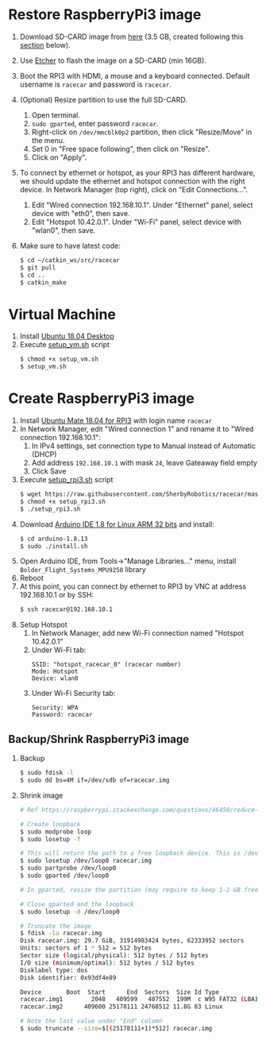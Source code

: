 # Restore RaspberryPi3 image
1. Download SD-CARD image from [here](https://usherbrooke-my.sharepoint.com/:u:/g/personal/labm2414_usherbrooke_ca/Ec9uozHwyypDlfgORfJjB8AB_DcThqKcrszk1jBV4lFXCw?e=8TvN7r) (3.5 GB, created following this [section](https://github.com/SherbyRobotics/racecar/tree/master/images#create-raspberrypi3-image) below).
2. Use [Etcher](https://www.balena.io/etcher/) to flash the image on a SD-CARD (min 16GB). 
3. Boot the RPI3 with HDMI, a mouse and a keyboard connected. Default username is `racecar` and password is `racecar`. 
4. (Optional) Resize partition to use the full SD-CARD.
    1. Open terminal.
    2. `sudo gparted`, enter password `racecar`.
    3. Right-click on `/dev/mmcblk0p2` partition, then click "Resize/Move" in the menu.
    4. Set 0 in "Free space following", then click on "Resize".
    5. Click on "Apply".
    
5. To connect by ethernet or hotspot, as your RPI3 has different hardware, we should update the ethernet and hotspot connection with the right device. In Network Manager (top right), click on "Edit Connections…". 
    1. Edit "Wired connection 192.168.10.1". Under "Ethernet" panel, select device with "eth0", then save.
    2. Edit "Hotspot 10.42.0.1". Under "Wi-Fi" panel, select device with "wlan0", then save.

6. Make sure to have latest code:
    ```bash
    $ cd ~/catkin_ws/src/racecar
    $ git pull
    $ cd ..
    $ catkin_make
    ```

# Virtual Machine
1. Install [Ubuntu 18.04 Desktop](https://ubuntu.com/download/alternative-downloads)
2. Execute [setup_vm.sh](https://github.com/SherbyRobotics/racecar/blob/master/images/setup_vm.sh) script
    ```bash
    $ chmod +x setup_vm.sh
    $ setup_vm.sh
    ```
    
# Create RaspberryPi3 image
1. Install [Ubuntu Mate 18.04 for RPI3](https://ubuntu-mate.org/download/) with login name `racecar`
2. In Network Manager, edit "Wired connection 1" and rename it to "Wired connection 192.168.10.1":
    1. In IPv4 settings, set connection type to Manual instead of Automatic (DHCP)
    2. Add address `192.168.10.1` with mask `24`, leave Gateaway field empty
    3. Click Save
3. Execute [setup_rpi3.sh](https://github.com/SherbyRobotics/racecar/blob/master/images/setup_rpi3.sh) script
    ```bash
    $ wget https://raw.githubusercontent.com/SherbyRobotics/racecar/master/images/setup_rpi3.sh
    $ chmod +x setup_rpi3.sh
    $ ./setup_rpi3.sh
    ```
4. Download [Arduino IDE 1.8 for Linux ARM 32 bits](https://www.arduino.cc/en/main/software) and install:
    ```bash
    $ cd arduino-1.8.13
    $ sudo ./install.sh
    ```
5. Open Arduino IDE, from Tools->"Manage Libraries..." menu, install `Bolder_Flight_Systems_MPU9250` library
6. Reboot
7. At this point, you can connect by ethernet to RPI3 by VNC at address 192.168.10.1 or by SSH:
    ```bash
    $ ssh racecar@192.168.10.1
    ```
8. Setup Hotspot
    1. In Network Manager, add new Wi-Fi connection named "Hotspot 10.42.0.1"
    2. Under Wi-Fi tab:
        ```
        SSID: "hotspot_racecar_0" (racecar number)
        Mode: Hotspot
        Device: wlan0
        ```
    5. Under Wi-Fi Security tab:
        ```
        Security: WPA
        Password: racecar
        ```
    
## Backup/Shrink RaspberryPi3 image
1. Backup
    ```bash
    $ sudo fdisk -l
    $ sudo dd bs=4M if=/dev/sdb of=racecar.img
    ```

2. Shrink image
    ```bash
    # Ref https://raspberrypi.stackexchange.com/questions/46450/reduce-ubuntu-mate-16-04-img-file-size
    
    # Create loopback
    $ sudo modprobe loop 
    $ sudo losetup -f  
    
    # This will return the path to a free loopback device. This is /dev/loop0 for me
    $ sudo losetup /dev/loop0 racecar.img
    $ sudo partprobe /dev/loop0
    $ sudo gparted /dev/loop0
    
    # In gparted, resize the partition (may require to keep 1-2 GB free to not have errors)
    
    # Close gparted and the loopback
    $ sudo losetup -d /dev/loop0 
    
    # Truncate the image
    $ fdisk -lu racecar.img
    Disk racecar.img: 29.7 GiB, 31914983424 bytes, 62333952 sectors
    Units: sectors of 1 * 512 = 512 bytes
    Sector size (logical/physical): 512 bytes / 512 bytes
    I/O size (minimum/optimal): 512 bytes / 512 bytes
    Disklabel type: dos
    Disk identifier: 0x93df4e89
    
    Device       Boot  Start      End  Sectors  Size Id Type
    racecar.img1        2048   409599   407552  199M  c W95 FAT32 (LBA)
    racecar.img2      409600 25178111 24768512 11.8G 83 Linux
    
    # Note the last value under "End" column
    $ sudo truncate --size=$[(25178111+1)*512] racecar.img
    ```
